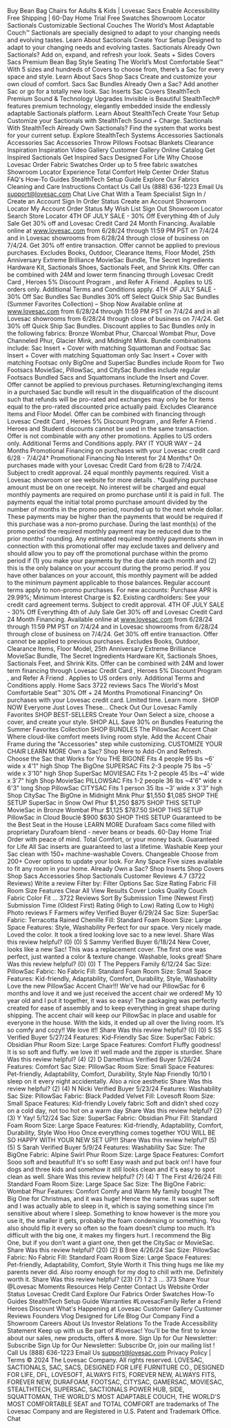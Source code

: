 Buy Bean Bag Chairs for Adults & Kids | Lovesac Sacs
Enable Accessibility
Free Shipping
|
60-Day Home Trial
Free Swatches
Showroom Locator
Sactionals
Customizable Sectional Couches
The World’s Most Adaptable Couch™
Sactionals are specially designed to adapt to
your changing needs and evolving tastes.
Learn About Sactionals
Create Your Setup
Designed to adapt to your changing needs and evolving tastes.
Sactionals
Already Own Sactionals?
Add on, expand, and refresh your look.
Seats + Sides
Covers
Sacs
Premium Bean Bag Style Seating
The World’s Most Comfortable Seat™
With 5 sizes and hundreds of Covers to choose from, there’s a Sac for every space and style.
Learn About Sacs
Shop Sacs
Create and customize your own cloud of comfort.
Sacs
Sac Bundles
Already Own a Sac?
Add another Sac or go for a totally new look.
Sac Inserts
Sac Covers
StealthTech
Premium Sound & Technology Upgrades
Invisible is Beautiful
StealthTech® features premium technology, elegantly embedded inside the endlessly adaptable Sactionals platform.
Learn About StealthTech
Create Your Setup
Customize your Sactionals with StealthTech Sound + Charge.
Sactionals With StealthTech
Already Own Sactionals?
Find the system that works best for your current setup.
Explore StealthTech Systems
Accessories
Sactionals Accessories
Sac Accessories
Throw Pillows
Footsac Blankets
Clearance
Inspiration
Inspiration
Video Gallery
Customer Gallery
Online Catalog
Get Inspired Sactionals
Get Inspired Sacs
Designed For Life
Why Choose Lovesac
Order Fabric Swatches
Order up to 5 free fabric swatches
Showroom Locator
Experience Total Comfort
Help Center
Order Status
FAQ's
How-To Guides
StealthTech Setup Guide
Explore Our Fabrics
Cleaning and Care Instructions
Contact Us
Call Us
(888) 636-1223
Email Us
support@lovesac.com
Chat Live
Chat With a Team Specialist
Sign In / Create an Account
Sign In
Order Status
Create an Account
Showroom Locator
My Account
Order Status
My Wish List
Sign Out
Showroom Locator
Search
Store Locator
4TH OF JULY SALE - 30% Off Everything
4th of July Sale
Get 30% off and Lovesac Credit Card 24 Month Financing.
Available online at www.lovesac.com from 6/28/24 through 11:59 PM PST on 7/4/24 and in Lovesac showrooms from 6/28/24 through close of business on 7/4/24. Get 30% off entire transaction. Offer cannot be applied to previous purchases. Excludes Books, Outdoor, Clearance Items, Floor Model, 25th Anniversary Extreme Brilliance MovieSac Bundle, The Secret Ingredients Hardware Kit, Sactionals Shoes, Sactionals Feet, and Shrink Kits. Offer can be combined with 24M and lower term financing through
Lovesac Credit Card
,
Heroes 5% Discount Program
, and
Refer A Friend
. Applies to US orders only. Additional
Terms and Conditions
apply.
4TH OF JULY SALE - 30% Off Sac Bundles
Sac Bundles
30% off Select Quick Ship Sac Bundles (Summer Favorites Collection) –
Shop Now
Available online at www.lovesac.com from 6/28/24 through 11:59 PM PST on 7/4/24 and in all Lovesac showrooms from 6/28/24 through close of business on 7/4/24. Get 30% off Quick Ship Sac Bundles. Discount applies to Sac Bundles only in the following fabrics: Bronze Wombat Phur, Charcoal Wombat Phur, Dove Channeled Phur, Glacier Mink, and Midnight Mink.
Bundle combinations include:
Sac Insert + Cover with matching Squattoman and Footsac
Sac Insert + Cover with matching Squattoman only
Sac Insert + Cover with matching Footsac only
BigOne and SuperSac Bundles include Room for Two Footsacs
MovieSac, PillowSac, and CitySac Bundles include regular Footsacs
Bundled Sacs and Squattomans include the Insert and Cover.  Offer cannot be applied to previous purchases.  Returning/exchanging items in a purchased Sac bundle will result in the disqualification of the discount such that refunds will be pro-rated and exchanges may only be for items equal to the pro-rated discounted price actually paid.  Excludes Clearance Items and Floor Model.  Offer can be combined with financing through
Lovesac Credit Card
,
Heroes 5% Discount Program
, and
Refer A Friend
. Heroes and Student discounts cannot be used in the same transaction. Offer is not combinable with any other promotions. Applies to US orders only. Additional
Terms and Conditions
apply.
PAY IT YOUR WAY – 24 Months Promotional Financing on purchases with your Lovesac credit card 6/28 - 7/4/24†
Promotional Financing
No Interest for 24 Months†
On purchases made with your Lovesac Credit Card from 6/28 to 7/4/24. Subject to credit approval. 24 equal monthly payments required. Visit a
Lovesac showroom
or see website for
more details
.
†Qualifying purchase amount must be on one receipt. No interest will be charged and equal monthly payments are required on promo purchase until it is paid in full. The payments equal the initial total promo purchase amount divided by the number of months in the promo period, rounded up to the next whole dollar. These payments may be higher than the payments that would be required if this purchase was a non-promo purchase. During the last month(s) of the promo period the required monthly payment may be reduced due to the prior months’ rounding. Any estimated required monthly payments shown in connection with this promotional offer may exclude taxes and delivery and should allow you to pay off the promotional purchase within the promo period if (1) you make your payments by the due date each month and (2) this is the only balance on your account during the promo period. If you have other balances on your account, this monthly payment will be added to the minimum payment applicable to those balances. Regular account terms apply to non-promo purchases. For new accounts: Purchase APR is 29.99%; Minimum Interest Charge is $2. Existing cardholders: See your credit card agreement terms. Subject to credit approval.
4TH OF JULY SALE - 30% Off Everything
4th of July Sale
Get 30% off and Lovesac Credit Card 24 Month Financing.
Available online at www.lovesac.com from 6/28/24 through 11:59 PM PST on 7/4/24 and in Lovesac showrooms from 6/28/24 through close of business on 7/4/24. Get 30% off entire transaction. Offer cannot be applied to previous purchases. Excludes Books, Outdoor, Clearance Items, Floor Model, 25th Anniversary Extreme Brilliance MovieSac Bundle, The Secret Ingredients Hardware Kit, Sactionals Shoes, Sactionals Feet, and Shrink Kits. Offer can be combined with 24M and lower term financing through
Lovesac Credit Card
,
Heroes 5% Discount Program
, and
Refer A Friend
. Applies to US orders only. Additional
Terms and Conditions
apply.
Home
Sacs
3722 reviews
Sacs
The World's Most Comfortable Seat™
30% Off + 24 Months Promotional Financing†
On purchases with your Lovesac credit card. Limited time.
Learn more
.
SHOP NOW
Everyone Just Loves These...
Check Out Our Lovesac Family Favorites
SHOP BEST-SELLERS
Create Your Own
Select a size, choose a cover, and create your style.
SHOP ALL
Save 30% on Bundles
Featuring the Summer Favorites Collection
SHOP BUNDLES
The PillowSac Accent Chair
Where cloud-like comfort meets living room style.
Add the Accent Chair Frame during the "Accessories" step while customizing.
CUSTOMIZE YOUR CHAIR
LEARN MORE
Own a Sac?
Shop Here
to Add-On and Refresh.
Choose the Sac that Works for You
THE BIGONE
Fits 4 people
95 lbs
~6' wide x 4'1" high
Shop The BigOne
SUPERSAC
Fits 2-3 people
75 lbs
~5' wide x 3'10" high
Shop SuperSac
MOVIESAC
Fits 1-2 people
45 lbs
~4' wide x 3'7" high
Shop MovieSac
PILLOWSAC
Fits 1-2 people
36 lbs
~4'6" wide x 6'3" long
Shop PillowSac
CITYSAC
Fits 1 person
35 lbs
~3' wide x 3'3" high
Shop CitySac
The BigOne in Midnight Mink Phur
$1,550
$1,085
SHOP THE SETUP
SuperSac in Snow Owl Phur
$1,250
$875
SHOP THIS SETUP
MovieSac in Bronze Wombat Phur
$1,125
$787.50
SHOP THIS SETUP
PillowSac in Cloud Bouclé
$900
$630
SHOP THIS SETUP
Guaranteed to be the Best Seat in the House
LEARN MORE
Durafoam
Sacs come filled with proprietary Durafoam blend - never beans or beads.
60-Day Home Trial
Order with peace of mind. Total Comfort, or your money back.
Guaranteed for Life
All Sac inserts are guaranteed to last a lifetime.
Washable
Keep your Sac clean with 150+ machine-washable Covers.
Changeable
Choose from 200+ Cover options to update your look.
For Any Space
Five sizes available to fit any room in your home.
Already Own a Sac?
Shop Inserts
Shop Covers
Shop Sacs Accessories
Shop Sactionals
Customer Reviews
4.7
(3722 Reviews)
Write a review
Filter by:
Filter Options
Sac Size
Rating
Fabric
Fill
Room Size
Features
Clear All
View Results
Cover
Looks
Quality
Couch
Fabric
Color
Fit
...
3722 Reviews
Sort By
Submission Time (Newest First)
Submission Time (Oldest First)
Rating (High to Low)
Rating (Low to High)
Photo reviews
F
Farmers wifey
Verified Buyer
6/29/24
Sac Size:
SuperSac
Fabric:
Terracotta Rained Chenille
Fill:
Standard Foam
Room Size:
Large Space
Features:
Style, Washability
Perfect for our space.
Very nicely made. Loved the color. It took a tired looking love sac to a new level.
Share
Was this review helpful?
(0)
(0)
S
Sammy
Verified Buyer
6/18/24
New Cover, looks like a new Sac!
This was a replacement cover. The first one was perfect, just wanted a color & texture change. Washable, looks great!
Share
Was this review helpful?
(0)
(0)
T
The Peppers Family
6/12/24
Sac Size:
PillowSac
Fabric:
No Fabric
Fill:
Standard Foam
Room Size:
Small Space
Features:
Kid-friendly, Adaptability, Comfort, Durability, Style, Washability
Love the new PillowSac Accent Chair!!!
We’ve had our PillowSac for 6 months and love it and we just received the accent chair we ordered! My 10 year old and I put it together, it was so easy!  The packaging was perfectly created for ease of assembly and to keep everything in great shape during shipping. The accent chair will keep our PillowSac in place and usable for everyone in the house. With the kids, it ended up all over the living room. It’s so comfy and cozy!! We love it!!
Share
Was this review helpful?
(0)
(0)
S
SS
Verified Buyer
5/27/24
Features:
Kid-Friendly
Sac Size:
SuperSac
Fabric:
Obsidian Phur
Room Size:
Large Space
Features:
Comfort
Fluffy goodness!
It is so soft and fluffy. we love it!  well made and the zipper is sturdier.
Share
Was this review helpful?
(4)
(2)
D
Damethius
Verified Buyer
5/26/24
Features:
Comfort
Sac Size:
PillowSac
Room Size:
Small Space
Features:
Pet-friendly, Adaptability, Comfort, Durability, Style
Nap Friendly
10/10 I sleep on it every night accidentally. Also a nice aesthetic
Share
Was this review helpful?
(2)
(4)
N
Nicki
Verified Buyer
5/23/24
Features:
Washability
Sac Size:
PillowSac
Fabric:
Black Padded Velvet
Fill:
Lovesoft
Room Size:
Small Space
Features:
Kid-friendly
Lovely fabric
Soft and didn’t shed cozy on a cold day, not too hot on a warm day
Share
Was this review helpful?
(2)
(3)
Y
Yay!
5/12/24
Sac Size:
SuperSac
Fabric:
Obsidian Phur
Fill:
Standard Foam
Room Size:
Large Space
Features:
Kid-friendly, Adaptability, Comfort, Durability, Style
Woo Hoo
Once everything comes together YOU WILL BE SO HAPPY WITH YOUR NEW SET UP!!!
Share
Was this review helpful?
(5)
(5)
S
Sarah
Verified Buyer
5/9/24
Features:
Washability
Sac Size:
The BigOne
Fabric:
Alpine Swirl Phur
Room Size:
Large Space
Features:
Comfort
Sooo soft and beautiful!
It's so soft! Easy wash and put back on! I have four dogs and three kids and somehow it still looks clean and it's easy to spot clean as well.
Share
Was this review helpful?
(7)
(4)
T
The First
4/26/24
Fill:
Standard Foam
Room Size:
Large Space
Sac Size:
The BigOne
Fabric:
Wombat Phur
Features:
Comfort
Comfy and Warm
My family bought The Big One for Christmas, and it was huge! Hence the name. It was super soft and I was actually able to sleep in it, which is saying something since I’m sensitive about where I sleep. Something to know however is the more you use it, the smaller it gets, probably the foam condensing or something. You also should flip it every so often so the foam doesn’t clump too much. It’s difficult with the big one, it makes my fingers hurt. I recommend the Big One, but if you don’t want a giant one, then get the CitySac or MovieSac.
Share
Was this review helpful?
(20)
(2)
B
Bree
4/26/24
Sac Size:
PillowSac
Fabric:
No Fabric
Fill:
Standard Foam
Room Size:
Large Space
Features:
Pet-friendly, Adaptability, Comfort, Style
Worth it
This thing hugs me like my parents never did. Also roomy enough for my dog to chill with me. Definitely worth it.
Share
Was this review helpful?
(23)
(7)
1
2
3
...
373
Share Your @Lovesac Moments
Resources
Help Center
Contact Us
Website Order Status
Lovesac Credit Card
Explore Our Fabrics
Order Swatches
How-To Guides
StealthTech Setup Guide
Warranties
#LovesacFamily
Refer a Friend
Heroes Discount
What's Happening at Lovesac
Customer Gallery
Customer Reviews
Founders Vlog
Designed for Life Blog
Our Company
Find a Showroom
Careers
About Us
Investor Relations
To the Trade
Accessibility Statement
Keep up with us
Be part of #lovesac! You'll be the first to know about our sales, new products, offers & more.
Sign Up for Our Newsletter:
Subscribe
Sign Up for Our Newsletter: Subscribe
Or,
join our mailing list
!
Call Us
(888) 636-1223
Email Us
support@lovesac.com
Privacy Policy
|
Terms
© 2024 The Lovesac Company. All rights reserved.
LOVESAC, SACTIONALS, SAC, SACS, DESIGNED FOR LIFE FURNITURE CO., DESIGNED FOR LIFE, DFL, LOVESOFT, ALWAYS FITS, FOREVER NEW, ALWAYS FITS, FOREVER NEW, DURAFOAM, FOOTSAC, CITYSAC, GAMERSAC, MOVIESAC, STEALTHTECH, SUPERSAC, SACTIONALS POWER HUB, SIDE, SQUATTOMAN, THE WORLD'S MOST ADAPTABLE COUCH, THE WORLD'S MOST COMFORTABLE SEAT and TOTAL COMFORT are trademarks of The Lovesac Company and are Registered in U.S. Patent and Trademark Office.
Chat